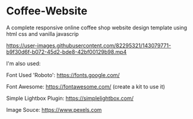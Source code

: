 # Coffee-Website
A complete responsive online coffee shop website design template using html css and vanilla javascrip


https://user-images.githubusercontent.com/82295321/143079771-b9f30d6f-b072-45d2-bde8-42bf00129b98.mp4

I'm also used:

Font Used 'Roboto': https://fonts.google.com/

Font Awesome: https://fontawesome.com/ (create a kit to use it)

Simple Lightbox Plugin: https://simplelightbox.com/

Image Souce: https://www.pexels.com
